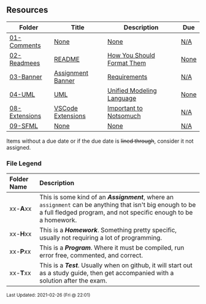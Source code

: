 ## Resources

| Folder | Title | Description | Due |
|-----|-----|-----|-----|
| <a href="https://github.com/rugbyprof/2143-Object-Oriented-Programming/tree/master/Resources/01-Comments">01-Comments</a> | <a href="https://github.com/rugbyprof/2143-Object-Oriented-Programming/tree/master/Resources/01-Comments">None</a> | <a href="https://github.com/rugbyprof/2143-Object-Oriented-Programming/tree/master/Resources/01-Comments">None</a> | <a href="https://github.com/rugbyprof/2143-Object-Oriented-Programming/tree/master/Resources/01-Comments">N/A</a> |
| <a href="https://github.com/rugbyprof/2143-Object-Oriented-Programming/tree/master/Resources/02-Readmees">02-Readmees</a> | <a href="https://github.com/rugbyprof/2143-Object-Oriented-Programming/tree/master/Resources/02-Readmees"> README </a> | <a href="https://github.com/rugbyprof/2143-Object-Oriented-Programming/tree/master/Resources/02-Readmees"> How You Should Format Them</a> | <a href="https://github.com/rugbyprof/2143-Object-Oriented-Programming/tree/master/Resources/02-Readmees"> None</a> |
| <a href="https://github.com/rugbyprof/2143-Object-Oriented-Programming/tree/master/Resources/03-Banner">03-Banner</a> | <a href="https://github.com/rugbyprof/2143-Object-Oriented-Programming/tree/master/Resources/03-Banner"> Assignment Banner </a> | <a href="https://github.com/rugbyprof/2143-Object-Oriented-Programming/tree/master/Resources/03-Banner"> Requirements</a> | <a href="https://github.com/rugbyprof/2143-Object-Oriented-Programming/tree/master/Resources/03-Banner">N/A</a> |
| <a href="https://github.com/rugbyprof/2143-Object-Oriented-Programming/tree/master/Resources/04-UML">04-UML</a> | <a href="https://github.com/rugbyprof/2143-Object-Oriented-Programming/tree/master/Resources/04-UML"> UML </a> | <a href="https://github.com/rugbyprof/2143-Object-Oriented-Programming/tree/master/Resources/04-UML"> Unified Modeling Language</a> | <a href="https://github.com/rugbyprof/2143-Object-Oriented-Programming/tree/master/Resources/04-UML"> None</a> |
| <a href="https://github.com/rugbyprof/2143-Object-Oriented-Programming/tree/master/Resources/08-Extensions">08-Extensions</a> | <a href="https://github.com/rugbyprof/2143-Object-Oriented-Programming/tree/master/Resources/08-Extensions"> VSCode Extensions </a> | <a href="https://github.com/rugbyprof/2143-Object-Oriented-Programming/tree/master/Resources/08-Extensions"> Important to Notsomuch</a> | <a href="https://github.com/rugbyprof/2143-Object-Oriented-Programming/tree/master/Resources/08-Extensions">N/A</a> |
| <a href="https://github.com/rugbyprof/2143-Object-Oriented-Programming/tree/master/Resources/09-SFML">09-SFML</a> | <a href="https://github.com/rugbyprof/2143-Object-Oriented-Programming/tree/master/Resources/09-SFML">None</a> | <a href="https://github.com/rugbyprof/2143-Object-Oriented-Programming/tree/master/Resources/09-SFML">None</a> | <a href="https://github.com/rugbyprof/2143-Object-Oriented-Programming/tree/master/Resources/09-SFML">N/A</a> |

Items without a due date or if the due date is ~~lined through~~, consider it not assigned.
### File Legend

| Folder Name | Description |
|:-----------|:-------------|
|xx-**A**xx | This is some kind of an ***Assignment***, where an `assignment` can be anything that isn't big enough to be a full fledged program, and not specific enough to be a homework. |
|xx-**H**xx | This is a ***Homework***. Something pretty specific, usually not requiring a lot of programming. |
|xx-**P**xx | This is a ***Program***. Where it must be compiled, run error free, commented, and correct. |
|xx-**T**xx | This is a ***Test***. Usually when on github, it will start out as a study guide, then get accompanied with a solution after the exam. |

<sup>Last Updated: 2021-02-26 (Fri @ 22:01)</sup>